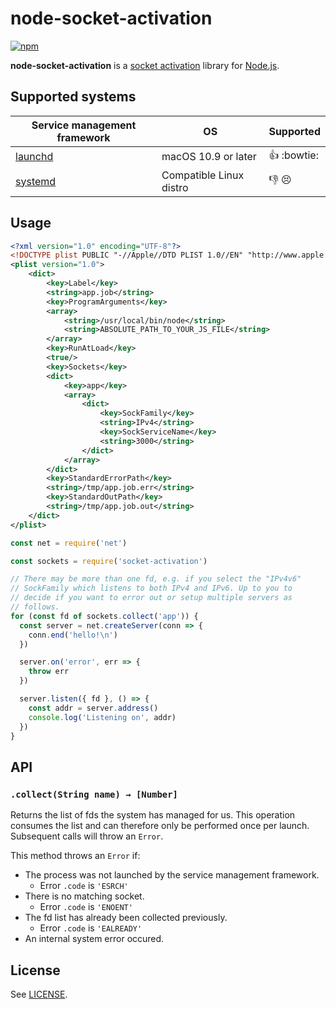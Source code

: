 # node-socket-activation

[![npm](https://img.shields.io/npm/v/socket-activation.svg)](https://www.npmjs.com/package/socket-activation)

**node-socket-activation** is a [socket activation](http://0pointer.de/blog/projects/socket-activation.html) library for [Node.js](https://nodejs.org/).

## Supported systems

| Service management framework    | OS                      | Supported                |
|---------------------------------|-------------------------|--------------------------|
| [launchd][launchd-sockets]      | macOS 10.9 or later     | :thumbsup: :bowtie:      |
| [systemd][systemd-socket]       | Compatible Linux distro | :thumbsdown: :persevere: |

[launchd-sockets]: https://developer.apple.com/library/content/documentation/MacOSX/Conceptual/BPSystemStartup/Chapters/CreatingLaunchdJobs.html#//apple_ref/doc/uid/10000172i-SW7-SW4
[systemd-socket]: https://www.freedesktop.org/software/systemd/man/systemd.socket.html

## Usage

```xml
<?xml version="1.0" encoding="UTF-8"?>
<!DOCTYPE plist PUBLIC "-//Apple//DTD PLIST 1.0//EN" "http://www.apple.com/DTDs/PropertyList-1.0.dtd">
<plist version="1.0">
    <dict>
        <key>Label</key>
        <string>app.job</string>
        <key>ProgramArguments</key>
        <array>
            <string>/usr/local/bin/node</string>
            <string>ABSOLUTE_PATH_TO_YOUR_JS_FILE</string>
        </array>
        <key>RunAtLoad</key>
        <true/>
        <key>Sockets</key>
        <dict>
            <key>app</key>
            <array>
                <dict>
                    <key>SockFamily</key>
                    <string>IPv4</string>
                    <key>SockServiceName</key>
                    <string>3000</string>
                </dict>
            </array>
        </dict>
        <key>StandardErrorPath</key>
        <string>/tmp/app.job.err</string>
        <key>StandardOutPath</key>
        <string>/tmp/app.job.out</string>
    </dict>
</plist>
```

```javascript
const net = require('net')

const sockets = require('socket-activation')

// There may be more than one fd, e.g. if you select the "IPv4v6"
// SockFamily which listens to both IPv4 and IPv6. Up to you to
// decide if you want to error out or setup multiple servers as
// follows.
for (const fd of sockets.collect('app')) {
  const server = net.createServer(conn => {
    conn.end('hello!\n')
  })

  server.on('error', err => {
    throw err
  })

  server.listen({ fd }, () => {
    const addr = server.address()
    console.log('Listening on', addr)
  })
}
```

## API

### `.collect(String name) → [Number]`

Returns the list of fds the system has managed for us. This operation consumes the list and can therefore only be performed once per launch. Subsequent calls will throw an `Error`.

This method throws an `Error` if:

* The process was not launched by the service management framework.
    - Error `.code` is `'ESRCH'`
* There is no matching socket.
    - Error `.code` is `'ENOENT'`
* The fd list has already been collected previously.
    - Error `.code` is `'EALREADY'`
* An internal system error occured.

## License

See [LICENSE](LICENSE).
